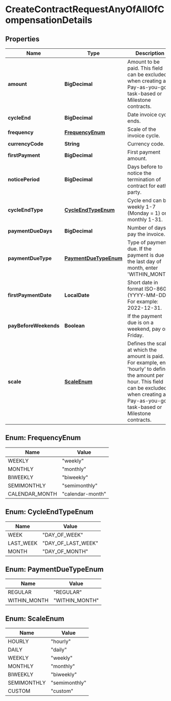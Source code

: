 

# CreateContractRequestAnyOfAllOfCompensationDetails


## Properties

| Name | Type | Description | Notes |
|------------ | ------------- | ------------- | -------------|
|**amount** | **BigDecimal** | Amount to be paid. This field can be excluded when creating a Pay-as-you-go task-based or Milestone contracts. |  |
|**cycleEnd** | **BigDecimal** | Date invoice cycle ends. |  |
|**frequency** | [**FrequencyEnum**](#FrequencyEnum) | Scale of the invoice cycle. |  |
|**currencyCode** | **String** | Currency code. |  |
|**firstPayment** | **BigDecimal** | First payment amount. |  [optional] |
|**noticePeriod** | **BigDecimal** | Days before to notice the termination of contract for eather party. |  [optional] |
|**cycleEndType** | [**CycleEndTypeEnum**](#CycleEndTypeEnum) | Cycle end can be weekly 1-7 (Monday &#x3D; 1) or monthly 1-31. |  |
|**paymentDueDays** | **BigDecimal** | Number of days to pay the invoice. |  |
|**paymentDueType** | [**PaymentDueTypeEnum**](#PaymentDueTypeEnum) | Type of payment due. If the payment is due on the last day of month, enter &#39;WITHIN_MONTH&#39;. |  |
|**firstPaymentDate** | **LocalDate** | Short date in format ISO-8601 (YYYY-MM-DD). For example: 2022-12-31. |  [optional] |
|**payBeforeWeekends** | **Boolean** | If the payment due is on a weekend, pay on Friday. |  [optional] |
|**scale** | [**ScaleEnum**](#ScaleEnum) | Defines the scale at which the amount is paid. For example, enter &#39;hourly&#39; to define the amount per hour. This field can be excluded when creating a Pay-as-you-go task-based or Milestone contracts. |  |



## Enum: FrequencyEnum

| Name | Value |
|---- | -----|
| WEEKLY | &quot;weekly&quot; |
| MONTHLY | &quot;monthly&quot; |
| BIWEEKLY | &quot;biweekly&quot; |
| SEMIMONTHLY | &quot;semimonthly&quot; |
| CALENDAR_MONTH | &quot;calendar-month&quot; |



## Enum: CycleEndTypeEnum

| Name | Value |
|---- | -----|
| WEEK | &quot;DAY_OF_WEEK&quot; |
| LAST_WEEK | &quot;DAY_OF_LAST_WEEK&quot; |
| MONTH | &quot;DAY_OF_MONTH&quot; |



## Enum: PaymentDueTypeEnum

| Name | Value |
|---- | -----|
| REGULAR | &quot;REGULAR&quot; |
| WITHIN_MONTH | &quot;WITHIN_MONTH&quot; |



## Enum: ScaleEnum

| Name | Value |
|---- | -----|
| HOURLY | &quot;hourly&quot; |
| DAILY | &quot;daily&quot; |
| WEEKLY | &quot;weekly&quot; |
| MONTHLY | &quot;monthly&quot; |
| BIWEEKLY | &quot;biweekly&quot; |
| SEMIMONTHLY | &quot;semimonthly&quot; |
| CUSTOM | &quot;custom&quot; |



